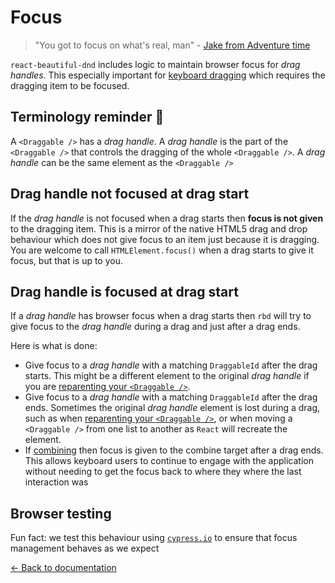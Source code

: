 # Focus

> "You got to focus on what's real, man" - [Jake from Adventure time](https://www.youtube.com/watch?v=TFGz6Qvg1CE)

`react-beautiful-dnd` includes logic to maintain browser focus for _drag handles_. This especially important for [keyboard dragging](/docs/sensors/keyboard.md) which requires the dragging item to be focused.

## Terminology reminder 📖

A `<Draggable />` has a _drag handle_. A _drag handle_ is the part of the `<Draggable />` that controls the dragging of the whole `<Draggable />`. A _drag handle_ can be the same element as the `<Draggable />`

## Drag handle not focused at drag start

If the _drag handle_ is not focused when a drag starts then **focus is not given** to the dragging item. This is a mirror of the native HTML5 drag and drop behaviour which does not give focus to an item just because it is dragging. You are welcome to call `HTMLElement.focus()` when a drag starts to give it focus, but that is up to you.

## Drag handle is focused at drag start

If a _drag handle_ has browser focus when a drag starts then `rbd` will try to give focus to the _drag handle_ during a drag and just after a drag ends.

Here is what is done:

- Give focus to a _drag handle_ with a matching `DraggableId` after the drag starts. This might be a different element to the original _drag handle_ if you are [reparenting your `<Draggable />`](/docs/guides/reparenting.md).
- Give focus to a _drag handle_ with a matching `DraggableId` after the drag ends. Sometimes the original _drag handle_ element is lost during a drag, such as when [reparenting your `<Draggable />`](/docs/guides/reparenting.md), or when moving a `<Draggable />` from one list to another as `React` will recreate the element.
- If [combining](/docs/guides/combining.md) then focus is given to the combine target after a drag ends. This allows keyboard users to continue to engage with the application without needing to get the focus back to where they where the last interaction was

## Browser testing

Fun fact: we test this behaviour using [`cypress.io`](http://cypress.io) to ensure that focus management behaves as we expect

[← Back to documentation](/README.md#documentation-)
